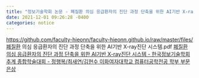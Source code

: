 ```yaml
---
title: "정보기술학회 논문 - 폐질환 의심 응급환자의 진단 과정 단축을 위한 AI기반 X-ray진단 시스템" 
date: 2021-12-01 09:26:28 -0400
categories: notice
---
```


https://github.com/faculty-hieonn/faculty-hieonn.github.io/raw/master/files/폐질환 의심 응급환자의 진단 과정 단축을 위한 AI기반 X-ray진단 시스템.pdf
<a href="https://docs.google.com/viewer?url=https://github.com/faculty-hieonn/faculty-hieonn.github.io/raw/master/files/%ED%8F%90%EC%A7%88%ED%99%98%20%EC%9D%98%EC%8B%AC%20%EC%9D%91%EA%B8%89%ED%99%98%EC%9E%90%EC%9D%98%20%EC%A7%84%EB%8B%A8%20%EA%B3%BC%EC%A0%95%20%EB%8B%A8%EC%B6%95%EC%9D%84%20%EC%9C%84%ED%95%9C%20AI%EA%B8%B0%EB%B0%98%20X-ray%EC%A7%84%EB%8B%A8%20%EC%8B%9C%EC%8A%A4%ED%85%9C.pdf" target="_blank">폐질환 의심 응급환자의 진단 과정 단축을 위한 AI기반 X-ray진단 시스템 - 한국정보기술학회 추계 종합학술대회 - 정행복/최새연/김현수 이화여자대학교 컴퓨터공학전공 학부 부문 은상</a>
